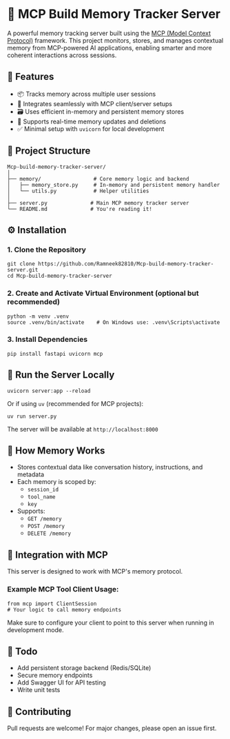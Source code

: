 # 🧠 MCP Build Memory Tracker Server

A powerful memory tracking server built using the [MCP (Model Context Protocol)](https://github.com/microsoft/mcp) framework. This project monitors, stores, and manages contextual memory from MCP-powered AI applications, enabling smarter and more coherent interactions across sessions.

## 🚀 Features

- 📦 Tracks memory across multiple user sessions  
- 🧩 Integrates seamlessly with MCP client/server setups  
- 🗃️ Uses efficient in-memory and persistent memory stores  
- 🔄 Supports real-time memory updates and deletions  
- ✅ Minimal setup with `uvicorn` for local development  

## 📁 Project Structure

```
Mcp-build-memory-tracker-server/
│
├── memory/                 # Core memory logic and backend
│   ├── memory_store.py     # In-memory and persistent memory handler
│   └── utils.py            # Helper utilities
│
├── server.py              # Main MCP memory tracker server
└── README.md              # You're reading it!
```

## ⚙️ Installation

### 1. Clone the Repository

```
git clone https://github.com/Ramneek82810/Mcp-build-memory-tracker-server.git
cd Mcp-build-memory-tracker-server
```

### 2. Create and Activate Virtual Environment (optional but recommended)

```
python -m venv .venv
source .venv/bin/activate    # On Windows use: .venv\Scripts\activate
```

### 3. Install Dependencies

```
pip install fastapi uvicorn mcp
```

## 🧪 Run the Server Locally

```
uvicorn server:app --reload
```

Or if using `uv` (recommended for MCP projects):

```
uv run server.py
```

The server will be available at `http://localhost:8000`

## 🧠 How Memory Works

- Stores contextual data like conversation history, instructions, and metadata  
- Each memory is scoped by:  
  - `session_id`  
  - `tool_name`  
  - `key`  
- Supports:  
  - `GET /memory`  
  - `POST /memory`  
  - `DELETE /memory`  

## 🔌 Integration with MCP

This server is designed to work with MCP's memory protocol.

### Example MCP Tool Client Usage:

```
from mcp import ClientSession
# Your logic to call memory endpoints
```

Make sure to configure your client to point to this server when running in development mode.

## 📌 Todo

- Add persistent storage backend (Redis/SQLite)  
- Secure memory endpoints  
- Add Swagger UI for API testing  
- Write unit tests  

## 🤝 Contributing

Pull requests are welcome! For major changes, please open an issue first.
